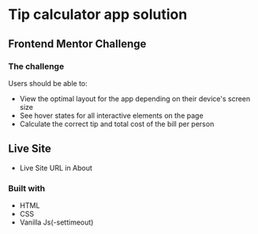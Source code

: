# Tip calculator app solution

## Frontend Mentor Challenge

### The challenge

Users should be able to:

- View the optimal layout for the app depending on their device's screen size
- See hover states for all interactive elements on the page
- Calculate the correct tip and total cost of the bill per person

## Live Site

- Live Site URL in About

### Built with

- HTML
- CSS
- Vanilla Js(-settimeout)
